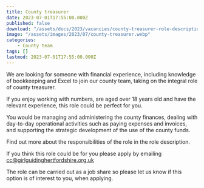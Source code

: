 ```yaml
---
title: County treasurer
date: 2023-07-01T17:55:00.000Z
published: false
download: "/assets/docs/2023/vacancies/county-treasurer-role-description.pdf"
image: "/assets/images/2023/07/county-treasurer.webp"
categories: 
    - County team
tags: []
lastmod: 2023-07-01T17:55:00.000Z
---
```

We are looking for someone with financial experience, including knowledge of bookkeeping and
 Excel to join our county team, taking on the integral role of county treasurer.  

If you enjoy working with numbers, are aged over 18 years old and have the relevant experience, this role could be perfect for you.
  
You would be managing and administering the county finances, dealing with day-to-day operational activities such as paying expenses and invoices, and supporting the strategic development of the use of the county funds.

Find out more about the responsibilities of the role in the role description.

If you think this role could be for you please apply by emailing <cc@girlguidinghertfordshire.org.uk>  

The role can be carried out as a job share so please let us know if this option is of interest to you, when applying.
